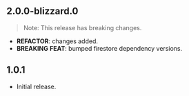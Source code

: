 ## 2.0.0-blizzard.0

> Note: This release has breaking changes.

 - **REFACTOR**: changes added.
 - **BREAKING** **FEAT**: bumped firestore dependency versions.

## 1.0.1

* Initial release.
